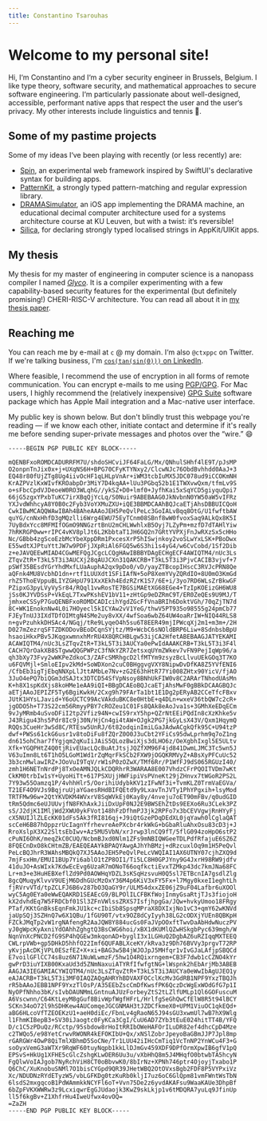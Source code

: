 ```yaml
---
title: Constantino Tsarouhas
---
```


# Welcome to my personal site!
Hi, I‘m Constantino and I‘m a cyber security engineer in Brussels, Belgium. I like type theory, software security, and mathematical approaches to secure software engineering. I‘m particularly passionate about well-designed, accessible, performant native apps that respect the user and the user‘s privacy. My other interests include linguistics and tennis 🥎.

## Some of my pastime projects
Some of my ideas I‘ve been playing with recently (or less recently) are:
* [Spin](https://github.com/ctxppc/Spin), an experimental web framework inspired by SwiftUI's declarative syntax for building apps.
* [PatternKit](https://github.com/ctxppc/PatternKit), a strongly typed pattern-matching and regular expression library.
* [DRAMASimulator](https://github.com/ctxppc/DRAMASimulator), an iOS app implementing the DRAMA machine, an educational decimal computer architecture used for a systems architecture course at KU Leuven, but with a twist: it‘s reversible!
* [Silica](https://github.com/ctxppc/Silica), for declaring strongly typed localised strings in AppKit/UIKit apps.

## My thesis
My thesis for my master of engineering in computer science is a nanopass compiler I named [*Glyco*](https://github.com/ctxppc/thesis/tree/development/Glyco). It is a compiler experimenting with a few capability-based security features for the experimental (but definitely promising!) CHERI-RISC-V architecture. You can read all about it in [my thesis paper](https://github.com/ctxppc/thesis/raw/development/Text%20(one-sided).pdf).

## Reaching me
You can reach me by e-mail at `c` @ my domain. I‘m also `@ctxppc` on Twitter. If we're talking business, I'm [`cos(tan(sin(0)))` on LinkedIn](https://www.linkedin.com/in/costansin0/).

Where feasible, I recommend the use of encryption in all forms of remote communication. You can encrypt e-mails to me using [PGP/GPG](https://www.devdungeon.com/content/gpg-tutorial). For Mac users, I highly recommend the (relatively inexpensive) [GPG Suite](https://gpgtools.org/) software package which has Apple Mail integration and a Mac-native user interface.

My public key is shown below. But don't blindly trust this webpage you're reading — if we know each other, initiate contact and determine if it's really me before sending super-private messages and photos over the “wire.” 😄

```
-----BEGIN PGP PUBLIC KEY BLOCK-----

mQENBFxoROMDCADURRFM7U/shdoSHCviJF64FaLG/Mx/QNhulSHhf4lE9T/pJsMP
O2onpnTnJix0x+j+UXqNS6H+BPG70CFyKTYNxy2/ClcwNJc76ObdBvhhdd0AaJ+3
EQ48r80fUjZTg8Ug4iivOcHF1qLHLpVnAr+iWM3tcbIuMX5JDC078ud9iCCOKmNH
KrAZPVzlKxWIvfKROabpDr3MiY7D4kqAA+lUu3PGbq52b1E1TWXvwQxm/tfmLv9S
o+sFbcCpdVJDeoeW0RO3WLqhG//ykSZ+D0+lmf0+JyfhKai5xSqYCD5giyquQpi7
66jG5zgxYPxbTuKC7irXBqQjYcLq/S0Nuir9ABEBAAG0JkNvbnN0YW50aW5vIFRz
YXJvdWhhcyA8Y0B0c2Fyb3VoYXMuZXU+iQE3BBMDCAAhBQJcaETjAhsDBBUICQoH
CwkIBwMCAQQWAwIBAh4BAheAAAoJEH5PeQvlPeLc3GoIALvBqq8OtG/U1fwftbAW
quYG/cnNxHhfD3gMQzlli6Wrg4EWU75EyTCnm08SBnf8wW0fvoxSaq9ALkQx8K5I
7UyBdxYcc8MFMIfOGmO9NNGzrtBnU2mCHLWwhlxB5Oyj7LZyPm+mzfD7dTAHlYiw
7hRKRGP0ww+rIPC4vKV8plJt6L2KbbtaT1JH6GQ2n7GRtYVPXjFnJwRXzSx5cHHo
Nc/GBbb4zgScoEzbMcYbeXppDRm1PxcesXrP5hISwjnkoy2voSLwYxLSK+PBoDwx
E55wdtXJPtuYttJW7w9PDFjJXpRiAl6FGQ5w6S3hi1s4yG4/w6CvCobd/1Sf2Dib
z+eJAVQEEwMIAD4CGwMEFQgJCgcLCQgHAwIBBBYDAgECHgECF4AWIQTM4/nUc3Ls
ZTqvZtR+T3kL5T3i3AUCXj28qAUJCXn31QAKCRB+T3kL5T3i3PjvCACIB3vjvf+7
pSWf35BEsdYGrYhdMxfLUaAuphA2qx9pDo0/vD/yayZTBcopIHscC3RVJcPRN8Qe
aQFnk4MU8VcbhD1dn+rtf1LUUXdt1SFiIAfN+5oP8XemYVyZQRdIO+8U0mO3KmGd
rhZ5ThoEVppuBLIYZGHpU791XxXEkh4EdzRZrK1S7/6E+i/3yo7RD6WLsZrBkwGF
PZipxG3pyLVyVySr84/RQql1vwRosTE7BGSiMAEtXG68EGe4+TzIpKOEizGH6WU8
jSs0KJYVDSsP+VkEqL7TxwPKshEV1bV11+zHtGp9eDZRmC9T/ER0ZeQEs9U9MJ/T
jmhxeCSSyP7GuQENBFxoROMDCADIcihYgdZGcFfVnaBRIh6DoktVGh/70qZjTN7d
8C+WK1EnoknNw4L0i7HOyecl5kICYAw2vV1YeG/thwV5PT935o98555g24pmCb77
FJEyTnUJ3IXdTDfOIMtgN4SMe2uy8vXX/4wfSoa6wbZ64UW4oaRrIW+NIQ44RLS8
n+gvPzuhkkDHSAc4/NGqj/tRe9LyqeO4h5su6T8EER49mjIPWcqXj2m1+m3m+/2H
D027mZezrqSFTZDKODovBEoDCqnSYjtz/M9+WcbC6sNOldBRP6Liw+8SdnbsbBpU
hsaoiHkxPBv5JKqgxwmnxhMrRU4X8QRCHBLgw53ijCA2HfetABEBAAGJATYEKAMI
ACAWIQTM4/nUc3LsZTqvZtR+T3kL5T3i3AUCYa0ePwIdAAAKCRB+T3kL5T3i3F4l
CACH7QrOakXB8STgwwQQGPWPzC3fNkYZR7ZetsxqUYmZWkev7vFN9PejIqWp96/a
qh3bXy73Fvy2wWKPeZdkoC3/ZAFcSMRhgcD2lfMTYm9zsyzBcLlvuUEkGOq3T7KO
u6FQVMjl+SmloEIpv2kMd+SoWDXon2cuC0BHggvgVXY8NipwDvDfKA8Z5YVfENI6
/CfbEb3igTjEbqNNXpLlJttAMbLe7Nv+zG2E63hHtR77Yi008ZHtx90YicV/fjAO
3JuO4ePQ7biQGm3dSAJtx3DTCD54SfVpNsoy8BNhUkFIW0v8C2ARArTNhodUAsMn
K+h8X1spKdXjs8koHMe1eAA9iQI+BBgDCAEoBQJcaETjAhsMwF0gBBkDCAAGBQJc
aETjAAoJEPIZF5Ty6BgiKwkH/2Cxg9h79FArTa1bt1E1Dg2pERyAB2CCeTfcFBxv
JUtK1HYsLJavid+Y6oUCTC99AcVAkduBKC8e0HtbE+q4DLn+wxeV36tbQW7c2cR+
jgODO5h+T73S22cm56RmyyPBY7cROZeu1C01Fs8QAk8eAoJva1s+3GMhXeEDqECm
9vJyMRmb4uSvoDFiI2tp2Vfiz94N+cwIS9rxY5hp+QZrNtEEiPQdIn8cXzKhke5v
J43Rigu43hs5Pdr8Ic9j30N/HjCn4gi4tAW+OJgk2PG7jkGyLsX43V/Qxm1HqymQ
RQQs3CueHr3wSd8C/RTEsw5UnRJ/6t82odqinImiLGaJAdwACgkQfk95C+U94tzP
dwf+PWSs61ckG6usr1v8toDiFu8fZQrZ0O0J3uCbt2YFiCs95dwLprhm9q7oZ1ng
dn615ohChar7fYgjqm2qKuIiJAiS5QLozBwiXjs3dLHO6z/OeXgbhIxgl5E5ULtv
Xfk+YGQPHtZ4Q0tjRivEUacLQcBuAtJtsjJQZfXM96F4jd841DwmLJMC3Tc5wn5J
V63uImn8Lt6T1hO5LGoM1Wd1rZqMqrFkSCb2FXW9jOGQKRMVyZ+ABsXyPFCuUc52
3b3cnMwlawIRZ+JOoVuI9TqV/rW1sP0zOZwX/TMf6Rr/P1WfFJ9dS065RGUzI40/
zmh1H6NETnNrdPj8TxOeAMNJQLkCDQRhrR3WARAA8E007VhdzCFrPQOITVDm7wKt
CkKM0trbIw1sY+UyoHiTt+617PSXUjjHWFipiVsPVneKt29jZHnvx7tWGoR2PS2L
7Y93w55Oamzq1P/4vhhHlr5/OorihiUdybkKV1zIFwNf3i+TvmKLZ0TrmVaEGVa/
T21EF4O9VJs9BqjruUjaYGaesRHdBIFQEtd9y9LxavTnJVTy1PhYPgxih+lsyMod
TRTFMw96w+2QtYKVDKM4WVxrV8SqWVkEj0Kay8y/4nveju7oET90mFBv/q0udGID
tRm5Qdmc6eUJUUvjfN8FKhAxkJiiDxUpF0NJ2E9BWSEhZtDs9EEXo6Ru3CLek3PZ
sS/J2djK1IMljWd2XWU0ykFVot148hFzDfhmPJ3jk2RPFo7x3bCEVVgwjRnHYyFj
cX5NUIJlZLEcKK01dFs5Ak3fRI816qj+J9iQtGzePDqDEdXL0jqYawh0lCglaQAT
scCeH6B87hOppzrUcIagnYfrhevreAePXcbr4rkWkG+bGbaRluAhxOsu83cD3j+J
RroXslpX3X22SltsEbIwv+Az5MU5VbN/xrJrwp3lnCQ9fT/5flG094zoHpO6stP2
cPuNI6OhK/meqZkC0CUQ/NcbmBJxd0Nlm1ZFs9mNBIQWGeeTDLPdfRfajuE6SZ6Z
8FQECnDxO8kCHtmZB/EAEQEAAYkBPAQYAwgAJhYhBMzj+dRzcuxlOq9m1H5PeQvl
PeLcBQJhrR3WAhsMBQkQ7XJ5AAoJEH5PeQvlPeLcVWQIAI1AX6UTNY07cjhZXQ9d
7mjFsxHm/EMUI1BUp7Yi6ablO1tZP8OI1/Ti5LC8H0GPJYny9G4JxrH98RW9jdfv
41duJO+AsWIxk7KdwEcEvg6UzaR7mONoT66oqfkctiEvxTZMkp43dc7kmJNa68FC
Lr+m3+e3HuHEBXeflZd9Pd0AOWHqYDZL3sKSqHzsvuH0Q5sl7ETBcnIA7gsdlZlg
8gcQMuqyKlvvV9UEjM6DdhGUcMzOxY36M4p6KiV3xFY5Fx+l7Mgy0kxeI1eghtLh
fjRVrvVTd/tpZCLFJ6B6v287bO3QaGY9r/ULM54dxxZE06jZ9uF04Lafbr6uXOOl
wyC5Ag0EYa0eWwEQAKRD1SEAEcG9/BLPOlILCFBKfWojInmyGsaRtjTJs3fiojoH
kX2dvhdEq7W5FRDCbf01Sl3ZFnVWlssZRXS7IsfjhpgGa/JQw+hvkyUmoo18FRgy
PTaf/KKtGnBksEqnFmkJU1kc+cIbiSb8SpsqMPraX8DXIxjNo1vC3+qmY62wKNVd
jaUpSQj3SZHnQ7w6X1QBu/1fGU90T/vtx9OZ8dCyIyyh38LG2cODXjYUEn8QBKpH
FZCkJMqTp2vW1rgNAfengR2AaJQW8Y884ucGs0FaJVpOOxftTwvDaAbHdwNuczPV
yJ0gWpcKyAxniYdOAhhZghgtQ3BsCWG6hoi/xBX1dKUMlQZwHSkgbPyc639mgh/W
NqnVnXcPNCD2fG9SP4hQGEw3mkqonAD+byglI3x1LGHuQ2DgbAZ6uRZIqqMXTEEQ
CWLrpVWb+gp5DHkD5hhfO22Imf6QUFABLXceKY/kRva3z9Dh76BVVy3prgvT72RP
yKvjpAcDKjVPL0ESzfEZ+X+xi+BAG3w5B4jWJOJpJ5MHfqr1vIvGJaLAfjpSBQCd
E7voilGFlCC74s8uz6N71NuWLwmzF/5hw1O4RQixrngem+CB3F7dwb1cCZNO4kYr
gwPrD3iuYIXB00KxaUd3d5ZNmNaxuiATYRfIfwfgtNG+lWspnk2hEbArjMb3ABEB
AAGJA3IEGAMIACYWIQTM4/nUc3LsZTqvZtR+T3kL5T3i3AUCYa0eWwIbAgUJEO1y
eAJACRB+T3kL5T3i3MF0IAQZAQgAHRYhBDVAXFOCclKcMv3GdRB1NPF9YxzTBQJh
rR5bAAoJEBB1NPF9YxzTlOsP/A35EEbZscCmDfKwsfPK6QczDcWgExWOdGfG7p1I
NyOPfNhho3bK/sIvbDAUNMmLGntnuAJUzForbeyZtS2tLZlfUMLp1Ql6GOFuscuM
A6Vscwnn/C64KtLeyM8gGuf8BivWpfWgfHFrL/HrlfgSeGhQwCfElW8R5t94lBCY
SCKn34oO72l9hSDHKew4AUComqeJGCGNMAH3tJZDCfkmeX0+UPM1ViuOC1qkEQd+
aBG6HLcoVfTZEOEKzU1+aeH0diEc/FbnLv4gRaoN65J94sGU3xwmUl7wB7hX9Wlg
l1FhmKIBepB3+SV30iJaogtc0FyKCa3CgI/CuU6AD7ZYb3tEuE024hitTT4B/YFQ
D/c1C5zPDuQz/RCctp/95sbdow8rHoItRRIbOWeHAFOrILuDR82ef4dhcCpD4Mze
c2TWQo5/e98YetCrwvRWONR4kEFOKIbU+Qx/xNSlZobrJpeyoBaGBmJJP7Jpl8mp
rGARGWr4OwP8QiTmlXBhmD5SoCNe/Tr1LUU42iIHcCmTiq1VcTnNP2YnWCu4F3+G
soOyxVemG3aWTXr9RqWF60tuyNqpb1kkLlDJmGv459XDF9DPfOrmXpwIB6gfV1pQ
EPSvS+HkUg1XFHE5cGlcZshgKLwOER6Uu3u/vXbHhQ8m5J4MHqfO0btwbTA5hcyN
FgQlwVoIAJgob7NyRchViH8CT0oBbvwK0/8bIrNz+XPNh746ptr4OjoyjTxabo1P
Q6ChC/XuKnobuSNMl7O1bisCYGpd9QR39JHetWBQ2OtOVxsBgb2FDF8P5VYPxiVz
Xc/NDUDNzRYdETyzW5/vbLGFKDg0tzKuRb0kljI7uz6oC6GlQpm81vmFWntWsTbN
6lsdS2mxgqcoB1PdWAmmkkNCYFl6oT+Vvn75De2z6yvdAKAFsu9WaaKAUe3DhpBf
6bZpFVKXWWRw3z9LcxiqwrEgGJUdaojk3KwZ9skLkjp1v6tMDQRA7yuLq9JfinUp
ll5f6kgBv+Z1XhfrHu4IweUfwx4ovOQ=
=ZaZH
-----END PGP PUBLIC KEY BLOCK-----
```
